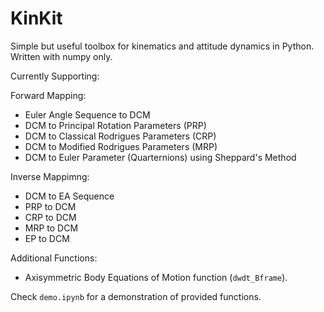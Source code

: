 # KinKit
Simple but useful toolbox for kinematics and attitude dynamics in Python. Written with numpy only.

Currently Supporting:

Forward Mapping:
- Euler Angle Sequence to DCM
- DCM to Principal Rotation Parameters (PRP)
- DCM to Classical Rodrigues Parameters (CRP)
- DCM to Modified Rodrigues Parameters (MRP)
- DCM to Euler Parameter (Quarternions) using Sheppard's Method

Inverse Mappimng:
- DCM to EA Sequence
- PRP to DCM
- CRP to DCM
- MRP to DCM
- EP to DCM

Additional Functions:
- Axisymmetric Body Equations of Motion function (`dwdt_Bframe`).

Check `demo.ipynb` for a demonstration of provided functions.
